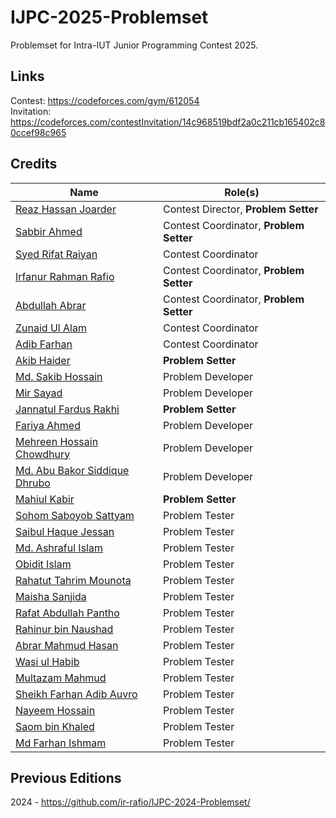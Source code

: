 # IJPC-2025-Problemset

Problemset for Intra-IUT Junior Programming Contest 2025.

## Links

Contest: https://codeforces.com/gym/612054  
Invitation: https://codeforces.com/contestInvitation/14c968519bdf2a0c211cb165402c80ccef98c965

## Credits

| Name                                                                     | Role(s)                                 |
| ------------------------------------------------------------------------ | --------------------------------------- |
| [Reaz Hassan Joarder](https://codeforces.com/profile/ssshanto)           | Contest Director, **Problem Setter**    |
| [Sabbir Ahmed](https://cse.iutoic-dhaka.edu/profile/sabbir/)             | Contest Coordinator, **Problem Setter** |
| [Syed Rifat Raiyan](https://codeforces.com/profile/Starscream-11813)     | Contest Coordinator                     |
| [Irfanur Rahman Rafio](https://codeforces.com/profile/rafio)             | Contest Coordinator, **Problem Setter** |
| [Abdullah Abrar](https://codeforces.com/profile/lelbaba)                 | Contest Coordinator, **Problem Setter** |
| [Zunaid Ul Alam](https://codeforces.com/profile/ThisWasUnplanned)        | Contest Coordinator                     |
| [Adib Farhan](https://codeforces.com/profile/Brownbear2710)              | Contest Coordinator                     |
| [Akib Haider](https://codeforces.com/profile/_akibhaider_)               | **Problem Setter**                      |
| [Md. Sakib Hossain](https://codeforces.com/profile/sakib_ayan323)        | Problem Developer                       |
| [Mir Sayad](https://codeforces.com/profile/whiteflags26)                 | Problem Developer                       |
| [Jannatul Fardus Rakhi](https://codeforces.com/profile/sectumsemprra)    | **Problem Setter**                      |
| [Fariya Ahmed](https://codeforces.com/profile/nazyalensky)               | Problem Developer                       |
| [Mehreen Hossain Chowdhury](https://codeforces.com/profile/_yuzukii)     | Problem Developer                       |
| [Md. Abu Bakor Siddique Dhrubo](https://codeforces.com/profile/AbDhrubo) | Problem Developer                       |
| [Mahiul Kabir](https://www.linkedin.com/in/mahiulkabir/)             | **Problem Setter**                      |
| [Sohom Saboyob Sattyam](https://codeforces.com/profile/sssatty)          | Problem Tester                          |
| [Saibul Haque Jessan](https://codeforces.com/profile/Ryexocious)         | Problem Tester                          |
| [Md. Ashraful Islam](https://codeforces.com/profile/TheMorningStar)      | Problem Tester                          |
| [Obidit Islam](https://github.com/tashobi02)                | Problem Tester                          |
| [Rahatut Tahrim Mounota](https://github.com/Rahatut)       | Problem Tester                          |
| [Maisha Sanjida](https://codeforces.com/profile/maisha.sanjida06)        | Problem Tester                          |
| [Rafat Abdullah Pantho](https://codeforces.com/profile/NebulaKnight)     | Problem Tester                          |
| [Rahinur bin Naushad](https://codeforces.com/profile/Foot_Ball)          | Problem Tester                          |
| [Abrar Mahmud Hasan](https://www.linkedin.com/in/abrar-mahmud-hasan-75a630222/)          | Problem Tester                          |
| [Wasi ul Habib](https://codeforces.com/profile/CodingPariNaa)            | Problem Tester                          |
| [Multazam Mahmud](https://codeforces.com/profile/Multazam_mahmud)        | Problem Tester                          |
| [Sheikh Farhan Adib Auvro](https://codeforces.com/profile/VolcaBit)      | Problem Tester                          |
| [Nayeem Hossain](https://codeforces.com/profile/flying_saucer)           | Problem Tester                          |
| [Saom bin Khaled](https://codeforces.com/profile/greenbinjack)           | Problem Tester                          |
| [Md Farhan Ishmam](https://cse.iutoic-dhaka.edu/profile/farhanishmam/)   | Problem Tester                          |

## Previous Editions

2024 - https://github.com/ir-rafio/IJPC-2024-Problemset/
